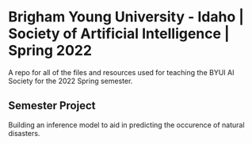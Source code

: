 # Brigham Young University - Idaho | Society of Artificial Intelligence | Spring 2022

A repo for all of the files and resources used for teaching the BYUI AI Society for the 2022 Spring semester.


## Semester Project

Building an inference model to aid in predicting the occurence of natural disasters.
